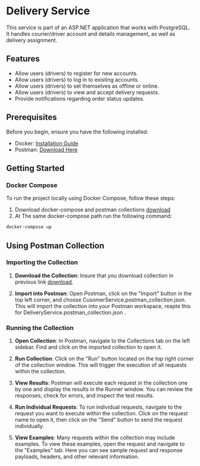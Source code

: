 # Delivery Service

This service is part of an ASP.NET application that works with PostgreSQL. It handles courier/driver account and details management, as well as delivery assignment.

## Features

- Allow users (drivers) to register for new accounts.
- Allow users (drivers) to log in to existing accounts.
- Allow users (drivers) to set themselves as offline or online.
- Allow users (drivers) to view and accept delivery requests.
- Provide notifications regarding order status updates.


## Prerequisites

Before you begin, ensure you have the following installed:

- Docker: [Installation Guide](https://docs.docker.com/get-docker/)
- Postman: [Download Here](https://www.postman.com/downloads/)

## Getting Started

### Docker Compose

To run the project locally using Docker Compose, follow these steps:

1. Download docker-compose and postman collections [download](https://drive.google.com/drive/folders/1a-NlPiDkp8zquijd9lQY_L0PNoV_7Jsv?usp=sharing)
2. At The same docker-compose path run the following command:

```bash
docker-compose up
```
## Using Postman Collection

### Importing the Collection

1. **Download the Collection**: Insure that you download collection in previous link [download](https://drive.google.com/drive/folders/1a-NlPiDkp8zquijd9lQY_L0PNoV_7Jsv?usp=sharing).

2. **Import into Postman**: Open Postman, click on the "Import" button in the top left corner, and choose CusomerService.postman_collection.json. This will import the collection into your Postman workspace, reapte this for DeliveryService.postman_collection.json .

### Running the Collection

1. **Open Collection**: In Postman, navigate to the Collections tab on the left sidebar. Find and click on the imported collection to open it.

2. **Run Collection**: Click on the "Run" button located on the top right corner of the collection window. This will trigger the execution of all requests within the collection.

3. **View Results**: Postman will execute each request in the collection one by one and display the results in the Runner window. You can review the responses, check for errors, and inspect the test results.

3. **Run Individual Requests**: To run individual requests, navigate to the request you want to execute within the collection. Click on the request name to open it, then click on the "Send" button to send the request individually.

4. **View Examples**: Many requests within the collection may include examples. To view these examples, open the request and navigate to the "Examples" tab. Here you can see sample request and response payloads, headers, and other relevant information.
